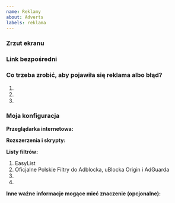 ```yaml
---
name: Reklamy
about: Adverts
labels: reklama
---
```


<!--
Dziękujemy za zgłoszenie na rzecz Polskich Filtrów do Adblocka, uBlocka Origin i AdGuarda.
Przed podjęciem jakiegokolwiek działania koniecznie zapoznaj się z CONTRIBUTING.md
Thanks for reporting to Polish Filters for AdBlock, uBlock and AdGuard.
-->

### Zrzut ekranu <!--Screenshot-->
<!--
Przeciągnij i upuść tutaj swój zrzut lub zamieść do niego link.
Drag and drop your screenshot here or place a link to it.
-->

### Link bezpośredni <!--Direct link-->
<!--
Wstaw tutaj link bezpośredni do strony, na której występuje reklama albo błąd.
Insert here a direct link to the page, where the ad or bug occurs.
-->

<!--What do you need to do to appear an ad or a bug?-->
### Co trzeba zrobić, aby pojawiła się reklama albo błąd?
1. 
2. 
3. 


### Moja konfiguracja <!--My configuration-->
**Przeglądarka internetowa:** <!--Web browser-->

**Rozszerzenia i skrypty:** <!--Extensions and scripts-->

**Listy filtrów:** <!--Filter lists-->
1. EasyList
2. Oficjalne Polskie Filtry do Adblocka, uBlocka Origin i AdGuarda <!--Official Polish Filters For AdBlock, uBlock Origin and AdGuard-->
3. 
4. 


<!--Other important information that may be relevant (optional)-->
**Inne ważne informacje mogące mieć znaczenie (opcjonalne):**
